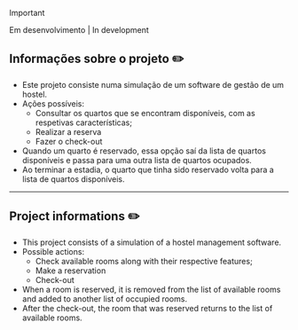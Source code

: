 > [!IMPORTANT]
> Em desenvolvimento | In development

## Informações sobre o projeto ✏️

- Este projeto consiste numa simulação de um software de gestão de um hostel.
- Ações possíveis:
  - Consultar os quartos que se encontram disponíveis, com as respetivas características;
  - Realizar a reserva
  - Fazer o check-out
- Quando um quarto é reservado, essa opção saí da lista de quartos disponíveis e passa para uma outra lista de quartos ocupados.
- Ao terminar a estadia, o quarto que tinha sido reservado volta para a lista de quartos disponíveis.

---

## Project informations ✏️

- This project consists of a simulation of a hostel management software.
- Possible actions:
  - Check available rooms along with their respective features;
  - Make a reservation
  - Check-out
- When a room is reserved, it is removed from the list of available rooms and added to another list of occupied rooms.
- After the check-out, the room that was reserved returns to the list of available rooms.
